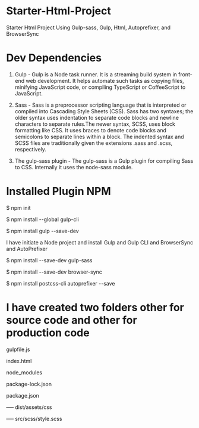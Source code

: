 # Starter-Html-Project
Starter Html Project Using Gulp-sass, Gulp, Html, Autoprefixer, and BrowserSync

# Dev Dependencies
1. Gulp - Gulp is a Node task runner. It is a streaming build system in front-end web development. It helps automate such tasks as copying files, minifying JavaScript code, or compiling TypeScript or CoffeeScript to JavaScript.

2. Sass - Sass is a preprocessor scripting language that is interpreted or compiled into Cascading Style Sheets (CSS). Sass has two syntaxes; the older syntax uses indentation to separate code blocks and newline characters to separate rules.The newer syntax, SCSS, uses block formatting like CSS. It uses braces to denote code blocks and semicolons to separate lines within a block. The indented syntax and SCSS files are traditionally given the extensions .sass and .scss, respectively.

3. The gulp-sass plugin - The gulp-sass is a Gulp plugin for compiling Sass to CSS. Internally it uses the node-sass module.

# Installed Plugin NPM
$ npm init

$ npm install --global gulp-cli

$ npm install gulp --save-dev

I have initiate a Node project and install Gulp and Gulp CLI and BrowserSync and AutoPrefixer

$ npm install --save-dev gulp-sass

$ npm install --save-dev browser-sync

$ npm install postcss-cli autoprefixer --save

# I have created two folders other for source code and other for production code

gulpfile.js

index.html

node_modules

package-lock.json

package.json

── dist/assets/css

── src/scss/style.scss

